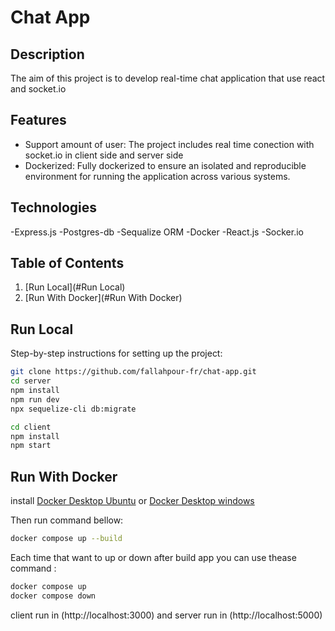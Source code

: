# Chat App

## Description
The aim of this project is to develop real-time chat application that use react and socket.io 

## Features
- Support amount of user:
The project includes real time conection with socket.io in client side and server side
- Dockerized:
Fully dockerized to ensure an isolated and reproducible environment for running the application across various systems.

## Technologies
-Express.js
-Postgres-db
-Sequalize ORM
-Docker
-React.js
-Socker.io

## Table of Contents
1. [Run Local](#Run Local)
2. [Run With Docker](#Run With Docker)

## Run Local
Step-by-step instructions for setting up the project:
```bash
git clone https://github.com/fallahpour-fr/chat-app.git
cd server
npm install
npm run dev
npx sequelize-cli db:migrate

cd client
npm install
npm start
```

## Run With Docker

install [Docker Desktop Ubuntu](https://docs.docker.com/desktop/setup/install/mac-install/) or 
[Docker Desktop windows](https://docs.docker.com/desktop/setup/install/windows-install/)

Then run command bellow:
```bash
docker compose up --build
```
Each time that want to up or down after build app you can use thease command :
```bash
docker compose up
docker compose down
```
client run in (http://localhost:3000) and server run in (http://localhost:5000)

